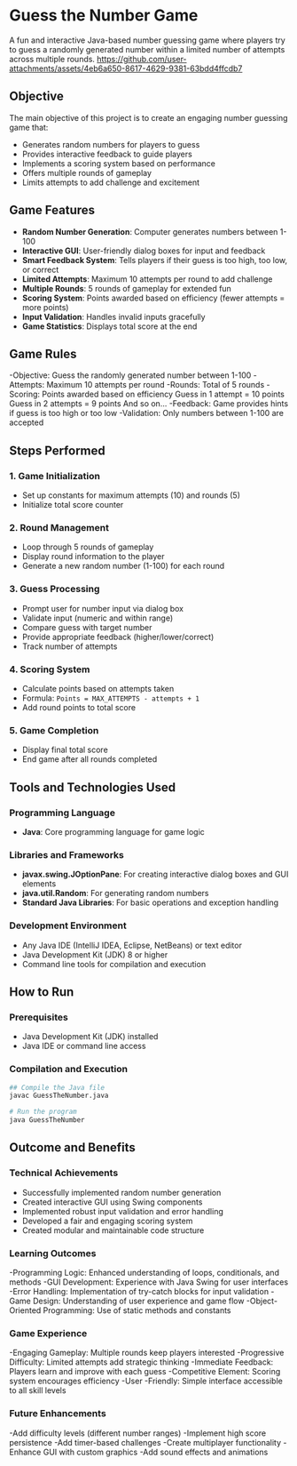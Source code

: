 # Guess the Number Game

A fun and interactive Java-based number guessing game where players try to guess a randomly generated number within a limited number of attempts across multiple rounds.
https://github.com/user-attachments/assets/4eb6a650-8617-4629-9381-63bdd4ffcdb7
## Objective

The main objective of this project is to create an engaging number guessing game that:
- Generates random numbers for players to guess
- Provides interactive feedback to guide players
- Implements a scoring system based on performance
- Offers multiple rounds of gameplay
- Limits attempts to add challenge and excitement

## Game Features

- **Random Number Generation**: Computer generates numbers between 1-100
- **Interactive GUI**: User-friendly dialog boxes for input and feedback
- **Smart Feedback System**: Tells players if their guess is too high, too low, or correct
- **Limited Attempts**: Maximum 10 attempts per round to add challenge
- **Multiple Rounds**: 5 rounds of gameplay for extended fun
- **Scoring System**: Points awarded based on efficiency (fewer attempts = more points)
- **Input Validation**: Handles invalid inputs gracefully
- **Game Statistics**: Displays total score at the end
## Game Rules

-Objective: Guess the randomly generated number between 1-100
-Attempts: Maximum 10 attempts per round
-Rounds: Total of 5 rounds
-Scoring: Points awarded based on efficiency
        Guess in 1 attempt = 10 points
        Guess in 2 attempts = 9 points
        And so on...
-Feedback: Game provides hints if guess is too high or too low
-Validation: Only numbers between 1-100 are accepted


## Steps Performed

### 1. Game Initialization
- Set up constants for maximum attempts (10) and rounds (5)
- Initialize total score counter

### 2. Round Management
- Loop through 5 rounds of gameplay
- Display round information to the player
- Generate a new random number (1-100) for each round

### 3. Guess Processing
- Prompt user for number input via dialog box
- Validate input (numeric and within range)
- Compare guess with target number
- Provide appropriate feedback (higher/lower/correct)
- Track number of attempts

### 4. Scoring System
- Calculate points based on attempts taken
- Formula: `Points = MAX_ATTEMPTS - attempts + 1`
- Add round points to total score

### 5. Game Completion
- Display final total score
- End game after all rounds completed

## Tools and Technologies Used

### Programming Language
- **Java**: Core programming language for game logic

### Libraries and Frameworks
- **javax.swing.JOptionPane**: For creating interactive dialog boxes and GUI elements
- **java.util.Random**: For generating random numbers
- **Standard Java Libraries**: For basic operations and exception handling

### Development Environment
- Any Java IDE (IntelliJ IDEA, Eclipse, NetBeans) or text editor
- Java Development Kit (JDK) 8 or higher
- Command line tools for compilation and execution

## How to Run

### Prerequisites
- Java Development Kit (JDK) installed
- Java IDE or command line access

### Compilation and Execution
```bash
## Compile the Java file
javac GuessTheNumber.java

# Run the program
java GuessTheNumber
```

## Outcome and Benefits

### Technical Achievements
- Successfully implemented random number generation
- Created interactive GUI using Swing components
- Implemented robust input validation and error handling
- Developed a fair and engaging scoring system
- Created modular and maintainable code structure

### Learning Outcomes
-Programming Logic: Enhanced understanding of loops, conditionals, and methods
-GUI Development: Experience with Java Swing for user interfaces
-Error Handling: Implementation of try-catch blocks for input validation
-Game Design: Understanding of user experience and game flow
-Object-Oriented Programming: Use of static methods and constants

### Game Experience
-Engaging Gameplay: Multiple rounds keep players interested
-Progressive Difficulty: Limited attempts add strategic thinking
-Immediate Feedback: Players learn and improve with each guess
-Competitive Element: Scoring system encourages efficiency
-User -Friendly: Simple interface accessible to all skill levels

### Future Enhancements
-Add difficulty levels (different number ranges)
-Implement high score persistence
-Add timer-based challenges
-Create multiplayer functionality
-Enhance GUI with custom graphics
-Add sound effects and animations
